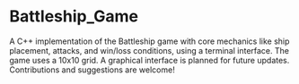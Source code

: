 # Battleship_Game
A C++ implementation of the Battleship game with core mechanics like ship placement, attacks, and win/loss conditions, using a terminal interface. The game uses a 10x10 grid. A graphical interface is planned for future updates. Contributions and suggestions are welcome!

